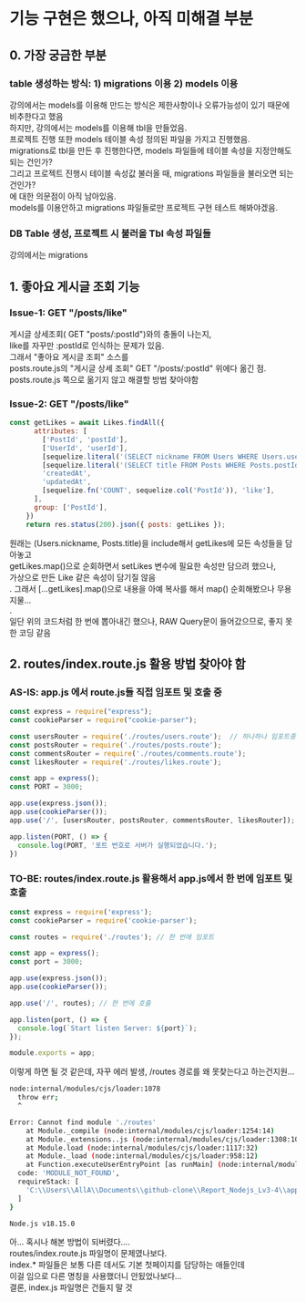 # 기능 구현은 했으나, 아직 미해결 부분

## 0. 가장 궁금한 부분
### table 생성하는 방식: 1) migrations 이용 2) models 이용
강의에서는 models를 이용해 만드는 방식은 제한사항이나 오류가능성이 있기 때문에 비추한다고 했음   
하지만, 강의에서는 models를 이용해 tbl을 만들었음.   
프로젝트 진행 또한 models 테이블 속성 정의된 파일을 가지고 진행했음.   
migrations로 tbl을 만든 후 진행한다면, models 파일들에 테이블 속성을 지정안해도 되는 건인가?   
그리고 프로젝트 진행시 테이블 속성값 불러올 때, migrations 파일들을 불러오면 되는 건인가?   
에 대한 의문점이 아직 남아있음.   
models를 이용안하고 migrations 파일들로만 프로젝트 구현 테스트 해봐야겠음.   
### DB Table 생성, 프로젝트 시 불러올 Tbl 속성 파일들
강의에서는 migrations
## 1. 좋아요 게시글 조회 기능
### Issue-1: GET "/posts/like"
게시글 상세조회( GET "posts/:postId")와의 충돌이 나는지,   
like를 자꾸만 :postId로 인식하는 문제가 있음.   
그래서 "좋아요 게시글 조회" 소스를   
posts.route.js의 "게시글 상세 조회" GET "/posts/:postId" 위에다 옮긴 점.   
posts.route.js 쪽으로 옮기지 않고 해결할 방법 찾아야함   

### Issue-2: GET "/posts/like"
``` javascript
const getLikes = await Likes.findAll({
      attributes: [
        ['PostId', 'postId'], 
        ['UserId', 'userId'], 
        [sequelize.literal('(SELECT nickname FROM Users WHERE Users.userId = (SELECT UserId FROM Posts WHERE Posts.postId = Likes.PostId))'), 'nickname'],
        [sequelize.literal('(SELECT title FROM Posts WHERE Posts.postId = Likes.PostId)'), 'title'],
        'createdAt', 
        'updatedAt',
        [sequelize.fn('COUNT', sequelize.col('PostId')), 'like'],
      ],
      group: ['PostId'],
    })
    return res.status(200).json({ posts: getLikes });
```
원래는 (Users.nickname, Posts.title)을 include해서 getLikes에 모든 속성들을 담아놓고   
getLikes.map()으로 순회하면서 setLikes 변수에 필요한 속성만 담으려 했으나,   
가상으로 만든 Like 같은 속성이 담기질 않음   
.
그래서 [...getLikes].map()으로 내용을 아예 복사를 해서 map() 순회해봤으나 무용지물...   
.   
일단 위의 코드처럼 한 번에 뽑아내긴 했으나, RAW Query문이 들어갔으므로, 좋지 못한 코딩 같음

## 2. routes/index.route.js 활용 방법 찾아야 함
### AS-IS: app.js 에서 route.js들 직접 임포트 및 호출 중
``` JavaScript
const express = require("express");
const cookieParser = require("cookie-parser");

const usersRouter = require('./routes/users.route');  // 하나하나 임포트중
const postsRouter = require('./routes/posts.route');
const commentsRouter = require('./routes/comments.route');
const likesRouter = require('./routes/likes.route');

const app = express();
const PORT = 3000;

app.use(express.json());
app.use(cookieParser());
app.use('/', [usersRouter, postsRouter, commentsRouter, likesRouter]);  // 하나하나 호출

app.listen(PORT, () => {
  console.log(PORT, '포트 번호로 서버가 실행되었습니다.');
})
```
### TO-BE: routes/index.route.js 활용해서 app.js에서 한 번에 임포트 및 호출
``` JavaScript
const express = require('express');
const cookieParser = require('cookie-parser');

const routes = require('./routes'); // 한 번에 임포트

const app = express();
const port = 3000;

app.use(express.json());
app.use(cookieParser());

app.use('/', routes); // 한 번에 호출

app.listen(port, () => {
  console.log(`Start listen Server: ${port}`);
});

module.exports = app;
```
이렇게 하면 될 것 같은데, 자꾸 에러 발생, /routes 경로를 왜 못찾는다고 하는건지원...
``` bash
node:internal/modules/cjs/loader:1078
  throw err;
  ^

Error: Cannot find module './routes'
    at Module._compile (node:internal/modules/cjs/loader:1254:14)
    at Module._extensions..js (node:internal/modules/cjs/loader:1308:10)
    at Module.load (node:internal/modules/cjs/loader:1117:32)
    at Module._load (node:internal/modules/cjs/loader:958:12)
    at Function.executeUserEntryPoint [as runMain] (node:internal/modules/run_main:81:12) {
  code: 'MODULE_NOT_FOUND',
  requireStack: [
    'C:\\Users\\AllA\\Documents\\github-clone\\Report_Nodejs_Lv3-4\\app.js'
  ]
}

Node.js v18.15.0
```
아... 혹시나 해본 방법이 되버렸다....   
routes/index.route.js 파일명이 문제였나보다.   
index.* 파일들은 보통 다른 데서도 기본 첫페이지를 담당하는 애들인데   
이걸 임으로 다른 명칭을 사용했더니 안됬었나보다...   
결론, index.js 파일명은 건들지 말 것